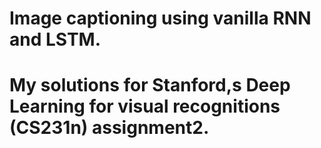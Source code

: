# Image captioning using vanilla RNN and LSTM.
# My solutions for Stanford,s Deep Learning for visual recognitions (CS231n) assignment2.
